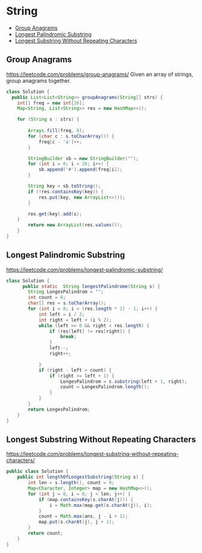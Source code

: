 # String

+ [Group Anagrams](#Group-Anagrams)
+ [Longest Palindromic Substring](#Longest-Palindromic-Substring)
+ [Longest Substring Without Repeating Characters](#Longest-Substring-Without-Repeating-Characters)

## Group Anagrams
https://leetcode.com/problems/group-anagrams/
Given an array of strings, group anagrams together.

```java
class Solution {
  public List<List<String>> groupAnagrams(String[] strs) {
    int[] freq = new int[26];
    Map<String, List<String>> res = new HashMap<>();

    for (String s : strs) {
        
        Arrays.fill(freq, 0);
        for (char c : s.toCharArray()) {
            freq[c - 'a']++;
        }

        StringBuilder sb = new StringBuilder("");
        for (int i = 0; i < 26; i++) {
            sb.append('#').append(freq[i]);
        }

        String key = sb.toString();
        if (!res.containsKey(key)) {
            res.put(key, new ArrayList<>());
        }

        res.get(key).add(s);
    }
        return new ArrayList(res.values());
    }
}
```
## Longest Palindromic Substring
https://leetcode.com/problems/longest-palindromic-substring/

```java
class Solution {
      public static  String longestPalindrome(String s) {
        String LongesPalindrom = "";
        int count = 0;
        char[] res = s.toCharArray();
        for (int i = 0; i < (res.length * 2) - 1; i++) {
            int left = i / 2;
            int right = left + (i % 2);
            while (left >= 0 && right < res.length) {
                if (res[left] != res[right]) {
                    break;
                }
                left--;
                right++;

            }
            if (right - left > count) {
                if (right >= left + 1) {
                    LongesPalindrom = s.substring(left + 1, right);
                    count = LongesPalindrom.length();
                }
            }
        }
        return LongesPalindrom;
    }
}

```

##  Longest Substring Without Repeating Characters
https://leetcode.com/problems/longest-substring-without-repeating-characters/

```java
public class Solution {
    public int lengthOfLongestSubstring(String s) {
        int len = s.length(), count = 0;
        Map<Character, Integer> map = new HashMap<>();
        for (int j = 0, i = 0; j < len; j++) {
            if (map.containsKey(s.charAt(j))) {
                i = Math.max(map.get(s.charAt(j)), i);
            }
            count = Math.max(ans, j - i + 1);
            map.put(s.charAt(j), j + 1);
        }
        return count;
    }
}
```

